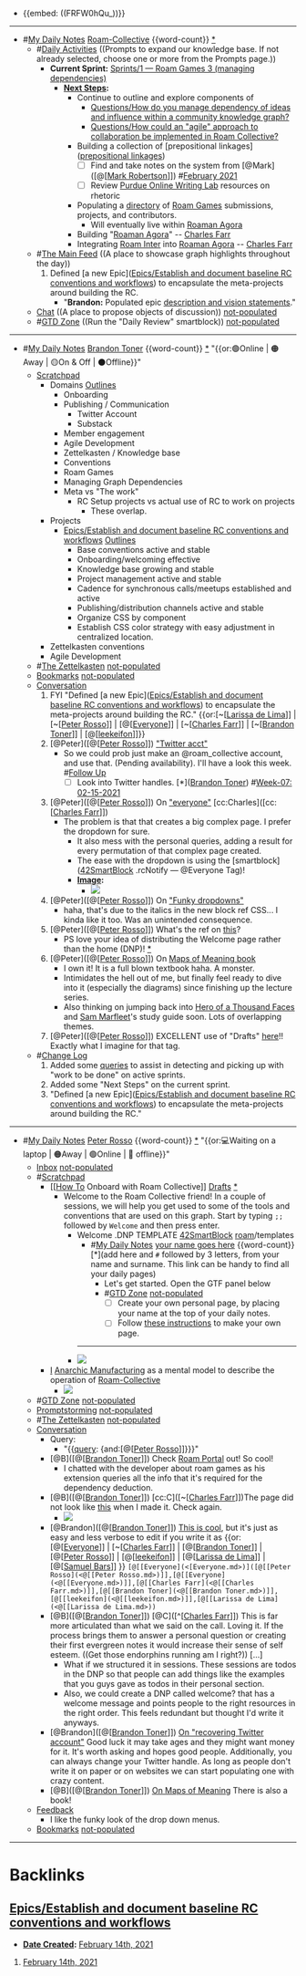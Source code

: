 - {{embed: ((FRFW0hQu_))}}
- ---
- #[My Daily Notes](<My Daily Notes.md>) [Roam-Collective](<Roam-Collective.md>) {{word-count}} [*]([rc](<rc.md>)) 
    - #[Daily Activities](<Daily Activities.md>) ((Prompts to expand our knowledge base. If not already selected, choose one or more from the Prompts page.))
        - **Current Sprint:** [Sprints/1 — Roam Games 3 (managing dependencies)](<Sprints/1 — Roam Games 3 (managing dependencies).md>)
            - **[Next Steps](<Next Steps.md>):**
                - Continue to outline and explore components of 
                    - [Questions/How do you manage dependency of ideas and influence within a community knowledge graph?](<Questions/How do you manage dependency of ideas and influence within a community knowledge graph?.md>)
                    - [Questions/How could an "agile" approach to collaboration be implemented in Roam Collective?](<Questions/How could an "agile" approach to collaboration be implemented in Roam Collective?.md>) 
                - Building a collection of [prepositional linkages]([prepositional linkages](<prepositional linkages.md>))
                    - [ ] Find and take notes on the system from [@Mark]([@[[Mark Robertson](<@[[Mark Robertson.md>)]]) #[February 2021](<February 2021.md>)
                    - [ ] Review [Purdue Online Writing Lab](<Purdue Online Writing Lab.md>) resources on rhetoric
                - Populating a [directory](<directory.md>) of [Roam Games](<Roam Games.md>) submissions, projects, and contributors.
                    - Will eventually live within [Roaman Agora](<Roaman Agora.md>)
                - Building "[Roaman Agora](<Roaman Agora.md>)" -- [Charles Farr](<Charles Farr.md>)
                - Integrating [Roam Inter](<Roam Inter.md>) into [Roaman Agora](<Roaman Agora.md>) -- [Charles Farr](<Charles Farr.md>)
    - #[The Main Feed](<The Main Feed.md>) ((A place to showcase graph highlights throughout the day))  
        1. Defined [a new Epic]([Epics/Establish and document baseline RC conventions and workflows](<Epics/Establish and document baseline RC conventions and workflows.md>)) to encapsulate the meta-projects around building the RC.
            - "**Brandon:** Populated epic [description and vision statements](((owNcyPWbT)))."
    - [Chat](<Chat.md>) ((A place to propose objects of discussion)) [not-populated](<not-populated.md>)
    - #[GTD Zone](<GTD Zone.md>) ((Run the "Daily Review" smartblock)) [not-populated](<not-populated.md>) 
- ---
- #[My Daily Notes](<My Daily Notes.md>) [Brandon Toner](<Brandon Toner.md>) {{word-count}} [*]([bnt](<bnt.md>)) "{{or:🟢Online | 🟠Away | 🟡On & Off | ⚫️Offline}}"
    - [Scratchpad](<Scratchpad.md>) 
        - Domains [Outlines](<Outlines.md>)
            - Onboarding
            - Publishing / Communication
                - Twitter Account
                - Substack
            - Member engagement
            - Agile Development
            - Zettelkasten / Knowledge base
            - Conventions
            - Roam Games
            - Managing Graph Dependencies
            - Meta vs "The work"
                - RC Setup projects vs actual use of RC to work on projects
                    - These overlap.
        - Projects
            - [Epics/Establish and document baseline RC conventions and workflows](<Epics/Establish and document baseline RC conventions and workflows.md>) [Outlines](<Outlines.md>)
                - Base conventions active and stable
                - Onboarding/welcoming effective
                - Knowledge base growing and stable
                - Project management active and stable
                - Cadence for synchronous calls/meetups established and active
                - Publishing/distribution channels active and stable
                - Organize CSS by component
                - Establish CSS color strategy with easy adjustment in centralized location.
        - Zettelkasten conventions
        - Agile Development
    - #[The Zettelkasten](<The Zettelkasten.md>) [not-populated](<not-populated.md>)
    - [Bookmarks](<Bookmarks.md>) [not-populated](<not-populated.md>)
    - [Conversation](<Conversation.md>) 
        1. FYI "Defined [a new Epic]([Epics/Establish and document baseline RC conventions and workflows](<Epics/Establish and document baseline RC conventions and workflows.md>)) to encapsulate the meta-projects around building the RC." {{or:[~[[Larissa de Lima](<~[[Larissa de Lima.md>)]] | [~[[Peter Rosso](<~[[Peter Rosso.md>)]] | [@[[Everyone](<@[[Everyone.md>)]] | [~[[Charles Farr](<~[[Charles Farr.md>)]] | [~[[Brandon Toner](<~[[Brandon Toner.md>)]] | [@[[leekeifon](<@[[leekeifon.md>)]]}}
        2. [@Peter]([@[[Peter Rosso](<@[[Peter Rosso.md>)]]) ["Twitter acct"](((DweiIynrD))) 
            - So we could prob just make an @roam_collective account, and use that. (Pending availability).
I'll have a look this week. #[Follow Up](<Follow Up.md>)
                - [ ] Look into Twitter handles. [*]([Brandon Toner](<Brandon Toner.md>)) #[Week-07: 02-15-2021](<Week-07: 02-15-2021.md>)
        3. [@Peter]([@[[Peter Rosso](<@[[Peter Rosso.md>)]]) On ["everyone"](((0Fg6SkW_z))) [cc:Charles]([cc:[[Charles Farr](<cc:[[Charles Farr.md>)]])
            - The problem is that that creates a big complex page. I prefer the dropdown for sure. 
                - It also mess with the personal queries, adding a result for every permutation of that complex page created.
                - The ease with the dropdown is using the [smartblock]([42SmartBlock](<42SmartBlock.md>) .rcNotify — @Everyone Tag)!
                - **[Image](<Image.md>):**
                    - ![](https://firebasestorage.googleapis.com/v0/b/firescript-577a2.appspot.com/o/imgs%2Fapp%2FRoam-Collective%2FphIGpKd3UZ.png?alt=media&token=4d1d219c-1820-4b43-bcf9-e94b432594b6)
        4. [@Peter]([@[[Peter Rosso](<@[[Peter Rosso.md>)]]) On ["Funky dropdowns"](((IQm5ksecG)))
            - haha, that's due to the italics in the new block ref CSS... I kinda like it too. Was an unintended consequence. 
        5. [@Peter]([@[[Peter Rosso](<@[[Peter Rosso.md>)]]) What's the ref on [this](((V-5pe7Vgp)))? 
            - PS love your idea of distributing the Welcome page rather than the home (DNP)! [*](((V1hE4LRf3)))
        6. [@Peter]([@[[Peter Rosso](<@[[Peter Rosso.md>)]]) On [Maps of Meaning book](((fDjAaI9Ll)))
            - I own it! It is a full blown textbook haha. A monster. 
            - Intimidates the hell out of me, but finally feel ready to dive into it (especially the diagrams) since finishing up the lecture series.
            - Also thinking on jumping back into [Hero of a Thousand Faces](<Hero of a Thousand Faces.md>) and [Sam Marfleet](<Sam Marfleet.md>)'s study guide soon. Lots of overlapping themes. 
        7. [@Peter]([@[[Peter Rosso](<@[[Peter Rosso.md>)]]) EXCELLENT use of "Drafts" [here](((d3Zz5irPl)))!! Exactly what I imagine for that tag. 
    - #[Change Log](<Change Log.md>) 
        1. Added some [queries](((-iIUy3zDF))) to assist in detecting and picking up with "work to be done" on active sprints.
        2. Added some "Next Steps" on the current sprint.
        3. "Defined [a new Epic]([Epics/Establish and document baseline RC conventions and workflows](<Epics/Establish and document baseline RC conventions and workflows.md>)) to encapsulate the meta-projects around building the RC."
- ---
- #[My Daily Notes](<My Daily Notes.md>) [Peter Rosso](<Peter Rosso.md>) {{word-count}} [*]([ptr](<ptr.md>))   "{{or:💻Waiting on a laptop | 🟠Away | 🟢Online | 🚫 offline}}"
    - [Inbox](<Inbox.md>) [not-populated](<not-populated.md>)
    - #[Scratchpad](<Scratchpad.md>) 
        - [[[How To](<[[How To.md>) Onboard with Roam Collective]] [Drafts](<Drafts.md>) [*]([onboarding](<onboarding.md>))
            - Welcome to the Roam Collective friend! In a couple of sessions, we will help you get used to some of the tools and conventions that are used on this graph. Start by typing `;;` followed by `Welcome` and then press enter.
                - Welcome .DNP TEMPLATE [42SmartBlock](<42SmartBlock.md>) [roam](<roam.md>)/templates
                    - #[My Daily Notes](<My Daily Notes.md>) [your name goes here](<your name goes here.md>) {{word-count}} [*](add here and `#` followed by 3 letters, from your name and surname. This link can be handy to find all your daily pages)
                        - Let's get started. Open the GTF panel below
                        - #[GTD Zone](<GTD Zone.md>) [not-populated](<not-populated.md>)
                            - [ ] Create your own personal page, by placing your name at the top of your daily notes.
                            - [ ] Follow [these instructions](((6202Hd2VO))) to make your own page.
                    - ---
                - ![](https://firebasestorage.googleapis.com/v0/b/firescript-577a2.appspot.com/o/imgs%2Fapp%2FRoam-Collective%2FPKbObbdUH-.png?alt=media&token=fecaee1b-272a-4884-a10d-586487011f70)
        - [I](<I.md>) [Anarchic Manufacturing](<Anarchic Manufacturing.md>) as  a mental model to describe the operation of [Roam-Collective](<Roam-Collective.md>)
            - ![](https://firebasestorage.googleapis.com/v0/b/firescript-577a2.appspot.com/o/imgs%2Fapp%2FRoam-Collective%2Fnjp8nXPfkd.jpg?alt=media&token=0170ed8e-3b2a-4806-bd13-f4a718494374)
    - #[GTD Zone](<GTD Zone.md>) [not-populated](<not-populated.md>)
    - [Promptstorming](<Promptstorming.md>) [not-populated](<not-populated.md>)
    - #[The Zettelkasten](<The Zettelkasten.md>) [not-populated](<not-populated.md>)
    - [Conversation](<Conversation.md>) 
        - Query:
            - "{{[query](<query.md>): {and:[@[[Peter Rosso](<@[[Peter Rosso.md>)]]}}}"
        - [@B]([@[[Brandon Toner](<@[[Brandon Toner.md>)]]) Check [Roam Portal](https://chrome.google.com/webstore/detail/roam-portal/kgkmjbhbdakcdfkkgmmihcceekcdmefe?hl=en) out! So cool! 
            - I chatted with the developer about roam games as his extension queries all the info that it's required for the dependency deduction.
        - [@B]([@[[Brandon Toner](<@[[Brandon Toner.md>)]]) [cc:C]([~[[Charles Farr](<~[[Charles Farr.md>)]])The page did not look like [this](((09YoL_11j))) when I made it. Check again.
            - ![](https://firebasestorage.googleapis.com/v0/b/firescript-577a2.appspot.com/o/imgs%2Fapp%2FRoam-Collective%2FnwP5m055Tl.png?alt=media&token=e500f159-46a5-4dfe-b670-b93f0d5d108a)
        - [@Brandon]([@[[Brandon Toner](<@[[Brandon Toner.md>)]]) [This is cool](((yez0IRTC_))), but it's just as easy and less verbose to edit if you write it as {{or: [@[[Everyone](<@[[Everyone.md>)]] | [~[[Charles Farr](<~[[Charles Farr.md>)]] | [@[[Brandon Toner](<@[[Brandon Toner.md>)]] | [@[[Peter Rosso](<@[[Peter Rosso.md>)]] | [@[[leekeifon](<@[[leekeifon.md>)]] | [@[[Larissa de Lima](<@[[Larissa de Lima.md>)]] | [@[[Samuel Bars](<@[[Samuel Bars.md>)]] }}
`[@[[Everyone](<[Everyone.md>)]([@[[Peter Rosso](<@[[Peter Rosso.md>)]],[@[[Everyone](<@[[Everyone.md>)]],[@[[Charles Farr](<@[[Charles Farr.md>)]],[@[[Brandon Toner](<@[[Brandon Toner.md>)]],[@[[leekeifon](<@[[leekeifon.md>)]],[@[[Larissa de Lima](<@[[Larissa de Lima.md>))`
        - [@B]([@[[Brandon Toner](<@[[Brandon Toner.md>)]]) [@C]([^[[Charles Farr](<^[[Charles Farr.md>)]]) This is far more articulated than what we said on the call. Loving it. If the process brings them to answer a personal question or creating their first evergreen notes it would increase their sense of self esteem. ((Get those endorphins running am I right?)) [...]
            - What if we structured it in sessions. These sessions are todos in the DNP so that people can add things like the examples that you guys gave as todos in their personal section. 
            - Also, we could create a DNP called welcome? that has a welcome message and points people to the right resources in the right order. This feels redundant but thought I'd write it anyways. 
        - [@Brandon]([@[[Brandon Toner](<@[[Brandon Toner.md>)]]) [On "recovering Twitter account"](((cNxFQnwKF))) Good luck it may take ages and they might want money for it. It's worth asking and hopes good people. Additionally, you can always change your Twitter handle. As long as people don't write it on paper or on websites we can start populating one with crazy content.
        - [@B]([@[[Brandon Toner](<@[[Brandon Toner.md>)]]) [On Maps of Meaning](((6Lx8NA4n_))) There is also a book!
    - [Feedback](<Feedback.md>) 
        - I like the funky look of the drop down menus.
    - [Bookmarks](<Bookmarks.md>) [not-populated](<not-populated.md>)
- ---

# Backlinks
## [Epics/Establish and document baseline RC conventions and workflows](<Epics/Establish and document baseline RC conventions and workflows.md>)
- **[Date Created](<Date Created.md>):** [February 14th, 2021](<February 14th, 2021.md>)

1. [February 14th, 2021](<February 14th, 2021.md>)

